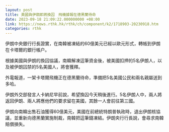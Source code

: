 ```yaml
---
layout: post
title: 美國與伊朗即將換囚　飛機據報在德黑蘭待命
date: 2023-09-18 21:09:22.000000000 +08:00
link: https://news.rthk.hk/rthk/ch/component/k2/1718903-20230918.htm
categories: rthk
---
```


伊朗中央銀行行長證實，在南韓被凍結的60億美元已經以歐元形式，轉帳到伊朗在卡塔爾的銀行帳户。

根據美國與伊朗的換囚協議，南韓解凍這筆資金後，被美國扣押的5名伊朗人，以及被伊朗囚禁的5名美國人，將會獲釋。

外電報道，一架卡塔爾飛機正在德黑蘭待命，準備把5名美國公民和兩名親屬送到多哈。

伊朗外交部發言人卡納尼早前說，希望換囚今天稍後進行。5名伊朗人中，兩人將返回伊朗、兩人將應他們的要求留在美國，其餘一人會前往第三國。

伊朗向南韓出售石油獲得60億美元，美國在前總統特朗普執政時，退出伊朗核協議，並重新向德黑蘭實施制裁，南韓把這筆錢凍結。伊朗央行行長說，會尋求南韓賠償損失。

